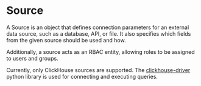# Source

A Source is an object that defines connection parameters for an external data source, such as a database, API, or file. It also specifies which fields from the given source should be used and how.

Additionally, a source acts as an RBAC entity, allowing roles to be assigned to users and groups.

Currently, only ClickHouse sources are supported. The [clickhouse-driver](https://clickhouse-driver.readthedocs.io/en/latest/) python library is used for connecting and executing queries.
